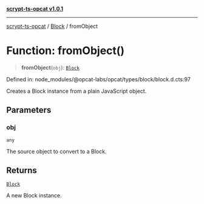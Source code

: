 [**scrypt-ts-opcat v1.0.1**](../../../README.md)

***

[scrypt-ts-opcat](../../../README.md) / [Block](../README.md) / fromObject

# Function: fromObject()

> **fromObject**(`obj`): [`Block`](../../../classes/Block.md)

Defined in: node\_modules/@opcat-labs/opcat/types/block/block.d.cts:97

Creates a Block instance from a plain JavaScript object.

## Parameters

### obj

`any`

The source object to convert to a Block.

## Returns

[`Block`](../../../classes/Block.md)

A new Block instance.
